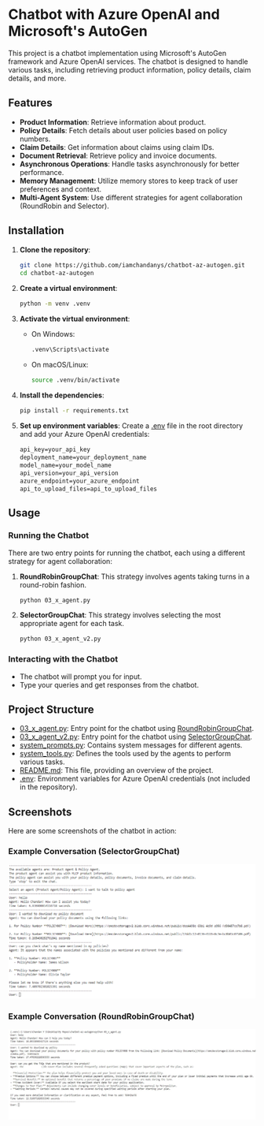 # Chatbot with Azure OpenAI and Microsoft's AutoGen

This project is a chatbot implementation using Microsoft's AutoGen framework and Azure OpenAI services. The chatbot is designed to handle various tasks, including retrieving product information, policy details, claim details, and more.

## Features

- **Product Information**: Retrieve information about product.
- **Policy Details**: Fetch details about user policies based on policy numbers.
- **Claim Details**: Get information about claims using claim IDs.
- **Document Retrieval**: Retrieve policy and invoice documents.
- **Asynchronous Operations**: Handle tasks asynchronously for better performance.
- **Memory Management**: Utilize memory stores to keep track of user preferences and context.
- **Multi-Agent System**: Use different strategies for agent collaboration (RoundRobin and Selector).

## Installation

1. **Clone the repository**:

   ```sh
   git clone https://github.com/iamchandanys/chatbot-az-autogen.git
   cd chatbot-az-autogen
   ```

2. **Create a virtual environment**:

   ```sh
   python -m venv .venv
   ```

3. **Activate the virtual environment**:

   - On Windows:
     ```sh
     .venv\Scripts\activate
     ```
   - On macOS/Linux:
     ```sh
     source .venv/bin/activate
     ```

4. **Install the dependencies**:

   ```sh
   pip install -r requirements.txt
   ```

5. **Set up environment variables**:
   Create a [.env](http://_vscodecontentref_/2) file in the root directory and add your Azure OpenAI credentials:
   ```env
   api_key=your_api_key
   deployment_name=your_deployment_name
   model_name=your_model_name
   api_version=your_api_version
   azure_endpoint=your_azure_endpoint
   api_to_upload_files=api_to_upload_files
   ```

## Usage

### Running the Chatbot

There are two entry points for running the chatbot, each using a different strategy for agent collaboration:

1. **RoundRobinGroupChat**: This strategy involves agents taking turns in a round-robin fashion.

   ```sh
   python 03_x_agent.py
   ```

2. **SelectorGroupChat**: This strategy involves selecting the most appropriate agent for each task.
   ```sh
   python 03_x_agent_v2.py
   ```

### Interacting with the Chatbot

- The chatbot will prompt you for input.
- Type your queries and get responses from the chatbot.

## Project Structure

- [03_x_agent.py](https://github.com/iamchandanys/chatbot-az-autogen/blob/main/03_x_agent.py): Entry point for the chatbot using [RoundRobinGroupChat](https://microsoft.github.io/autogen/stable/user-guide/agentchat-user-guide/tutorial/teams.html#creating-a-team).
- [03_x_agent_v2.py](https://github.com/iamchandanys/chatbot-az-autogen/blob/main/03_x_agent_v2.py): Entry point for the chatbot using [SelectorGroupChat](https://microsoft.github.io/autogen/stable/user-guide/agentchat-user-guide/selector-group-chat.html#selector-group-chat).
- [system_prompts.py](https://github.com/iamchandanys/chatbot-az-autogen/blob/main/system_prompts.py): Contains system messages for different agents.
- [system_tools.py](https://github.com/iamchandanys/chatbot-az-autogen/blob/main/system_tools.py): Defines the tools used by the agents to perform various tasks.
- [README.md](https://github.com/iamchandanys/chatbot-az-autogen/blob/main/README.md): This file, providing an overview of the project.
- [.env](http://_vscodecontentref_/9): Environment variables for Azure OpenAI credentials (not included in the repository).

## Screenshots

Here are some screenshots of the chatbot in action:

### Example Conversation (SelectorGroupChat)

![Example Conversation](images/ss1.png)

### Example Conversation (RoundRobinGroupChat)

![Example Conversation](images/ss2.jpg)

